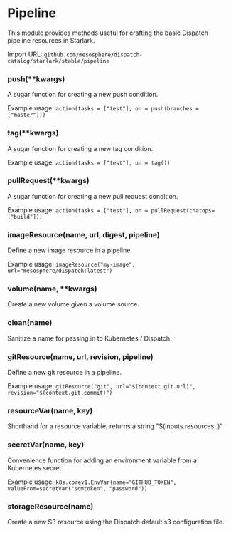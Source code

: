 
# Pipeline

This module provides methods useful for crafting the basic Dispatch pipeline resources in Starlark.

Import URL: `github.com/mesosphere/dispatch-catalog/starlark/stable/pipeline`

### push(**kwargs)


A sugar function for creating a new push condition.

Example usage: `action(tasks = ["test"], on = push(branches = ["master"]))`


### tag(**kwargs)


A sugar function for creating a new tag condition.

Example usage: `action(tasks = ["test"], on = tag())`


### pullRequest(**kwargs)


A sugar function for creating a new pull request condition.

Example usage: `action(tasks = ["test"], on = pullRequest(chatops=["build"]))`


### imageResource(name, url, digest, pipeline)


Define a new image resource in a pipeline.

Example usage: `imageResource("my-image", url="mesosphere/dispatch:latest")`


### volume(name, **kwargs)


Create a new volume given a volume source.


### clean(name)


Sanitize a name for passing in to Kubernetes / Dispatch.


### gitResource(name, url, revision, pipeline)


Define a new git resource in a pipeline.

Example usage: `gitResource("git", url="$(context.git.url)", revision="$(context.git.commit)")`


### resourceVar(name, key)


Shorthand for a resource variable, returns a string "$(inputs.resources.<name>.<key>)"


### secretVar(name, key)


Convenience function for adding an environment variable from a Kubernetes secret.

Example usage: `k8s.corev1.EnvVar(name="GITHUB_TOKEN", valueFrom=secretVar("scmtoken", "password"))`


### storageResource(name)


Create a new S3 resource using the Dispatch default s3 configuration file.



